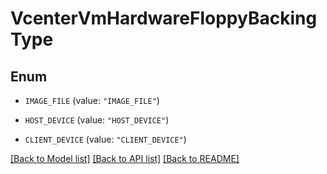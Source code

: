 # VcenterVmHardwareFloppyBackingType

## Enum


* `IMAGE_FILE` (value: `"IMAGE_FILE"`)

* `HOST_DEVICE` (value: `"HOST_DEVICE"`)

* `CLIENT_DEVICE` (value: `"CLIENT_DEVICE"`)


[[Back to Model list]](../README.md#documentation-for-models) [[Back to API list]](../README.md#documentation-for-api-endpoints) [[Back to README]](../README.md)



